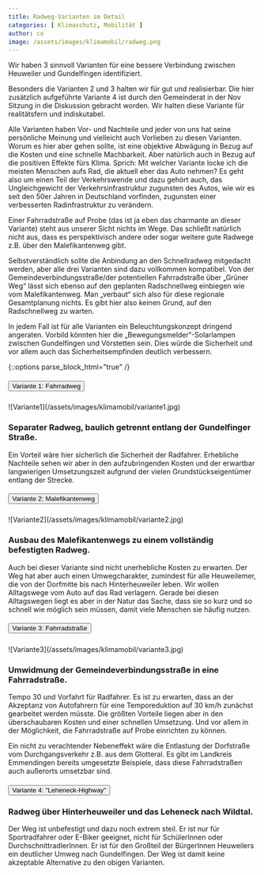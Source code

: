 ```yaml
---
title: Radweg-Varianten im Detail
categories: [ Klimaschutz, Mobilität ]
author: co
image: /assets/images/klimamobil/radweg.png
---
```

Wir haben 3 sinnvoll Varianten für eine bessere Verbindung zwischen Heuweiler und Gundelfingen identifiziert. 

Besonders die Varianten 2 und 3 halten wir für gut und realisierbar. Die hier zusätzlich aufgeführte Variante 4 ist durch den Gemeinderat in der Nov Sitzung in die Diskussion gebracht worden. Wir halten diese Variante für realitätsfern und indiskutabel. 

Alle Varianten haben Vor- und Nachteile und jeder von uns hat seine persönliche Meinung und vielleicht auch Vorlieben zu diesen Varianten. Worum es hier aber gehen sollte, ist eine objektive Abwägung in Bezug auf die Kosten und eine schnelle Machbarkeit. Aber natürlich auch in Bezug auf die positiven Effekte fürs Klima. Sprich: Mit welcher Variante locke ich die meisten Menschen aufs Rad, die aktuell eher das Auto nehmen? Es geht also um einen Teil der Verkehrswende und dazu gehört auch, das Ungleichgewicht der Verkehrsinfrastruktur zugunsten des Autos, wie wir es seit den 50er Jahren in Deutschland vorfinden, zugunsten einer verbesserten Radinfrastruktur zu verändern. 

Einer Fahrradstraße auf Probe (das ist ja eben das charmante an dieser Variante) steht aus unserer Sicht nichts im Wege. Das schließt natürlich nicht aus, dass es perspektivisch andere oder sogar weitere gute Radwege z.B. über den Malefikantenweg gibt. 

Selbstverständlich sollte die Anbindung an den Schnellradweg mitgedacht werden, aber alle drei Varianten sind dazu vollkommen kompatibel. 
Von der Gemeindeverbindungsstraße/der potentiellen Fahrradstraße über „Grüner Weg“ lässt sich ebenso auf den geplanten Radschnellweg einbiegen wie vom Malefikantenweg. Man „verbaut“ sich also für diese regionale Gesamtplanung nichts. Es gibt hier also keinen Grund, auf den Radschnellweg zu warten.

In jedem Fall ist für alle Varianten ein Beleuchtungskonzept dringend angeraten. Vorbild könnten hier die „Bewegungsmelder“-Solarlampen zwischen Gundelfingen und Vörstetten sein. Dies würde die Sicherheit und vor allem auch das Sicherheitsempfinden deutlich verbessern.

{::options parse_block_html="true" /}

<div id="accordion">

<div class="card">
<div class="card-header" id="headingOne">
  <h5 class="mb-0">
    <button class="btn btn-primary collapsed" data-toggle="collapse" data-target="#varianteOne" aria-expanded="true" aria-controls="varianteOne">
      Variante 1: Fahrradweg
    </button>
  </h5>
</div>
<div id="varianteOne" class="collapse" aria-labelledby="headingOne" data-parent="#accordion">
  <div class="card-body">
![Variante1](/assets/images/klimamobil/variante1.jpg)

### Separater Radweg, baulich getrennt entlang der Gundelfinger Straße. 

Ein Vorteil wäre hier sicherlich die Sicherheit der Radfahrer. Erhebliche Nachteile sehen wir aber in den aufzubringenden Kosten und der erwartbar langwierigen Umsetzungszeit aufgrund der vielen Grundstückseigentümer entlang der Strecke. 
  </div>
</div>
</div>

<div class="card">
<div class="card-header" id="headingTwo">
  <h5 class="mb-0">
    <button class="btn btn-primary collapsed" data-toggle="collapse" data-target="#varianteTwo" aria-expanded="false" aria-controls="varianteTwo">
      Variante 2: Malefikantenweg
    </button>
  </h5>
</div>
<div id="varianteTwo" class="collapse" aria-labelledby="headingTwo" data-parent="#accordion">
  <div class="card-body">
![Variante2](/assets/images/klimamobil/variante2.jpg)

### Ausbau des Malefikantenwegs zu einem vollständig befestigten Radweg. 

Auch bei dieser Variante sind nicht unerhebliche Kosten zu erwarten. Der Weg hat aber auch einen Umwegcharakter, zumindest für alle Heuweilemer, die von der Dorfmitte bis nach Hinterheuweiler leben. Wir wollen Alltagswege vom Auto auf das Rad verlagern. Gerade bei diesen Alltagswegen liegt es aber in der Natur das Sache, dass sie so kurz und so schnell wie möglich sein müssen, damit viele Menschen sie häufig nutzen.
  </div>
</div>
</div>

<div class="card">
<div class="card-header" id="headingThree">
  <h5 class="mb-0">
    <button class="btn btn-primary collapsed" data-toggle="collapse" data-target="#varianteThree" aria-expanded="false" aria-controls="varianteThree">
      Variante 3: Fahrradstraße
    </button>
  </h5>
</div>
<div id="varianteThree" class="collapse" aria-labelledby="headingThree" data-parent="#accordion">
<div class="card-body">
![Variante3](/assets/images/klimamobil/variante3.jpg)

### Umwidmung der Gemeindeverbindungsstraße in eine Fahrradstraße.

Tempo 30 und Vorfahrt für Radfahrer. Es ist zu erwarten, dass an der Akzeptanz von Autofahrern für eine Temporeduktion auf 30 km/h zunächst gearbeitet werden müsste. Die größten Vorteile liegen aber in den überschaubaren Kosten und einer schnellen Umsetzung. Und vor allem in der Möglichkeit, die Fahrradstraße auf Probe einrichten zu können.

Ein nicht zu verachtender Nebeneffekt wäre die Entlastung der Dorfstraße vom Durchgangsverkehr z.B. aus dem Glotteral. Es gibt im Landkreis Emmendingen bereits umgesetzte Beispiele, dass diese Fahrradstraßen auch außerorts umsetzbar sind. 
</div>
</div>
</div>

<div class="card">
<div class="card-header" id="headingFour">
  <h5 class="mb-0">
    <button class="btn btn-primary collapsed" data-toggle="collapse" data-target="#varianteFour" aria-expanded="false" aria-controls="varianteFour">
      Variante 4: "Leheneck-Highway"
    </button>
  </h5>
</div>
<div id="varianteFour" class="collapse" aria-labelledby="headingThree" data-parent="#accordion">
<div class="card-body">

### Radweg über Hinterheuweiler und das Leheneck nach Wildtal. 

Der Weg ist unbefestigt und dazu noch extrem steil. Er ist nur für Sportradfahrer oder E-Biker geeignet, nicht für SchülerInnen oder DurchschnittradlerInnen. Er ist für den Großteil der BürgerInnen Heuweilers ein deutlicher Umweg nach Gundelfingen. Der Weg ist damit keine akzeptable Alternative zu den obigen Varianten.
</div>
</div>
</div>

</div>